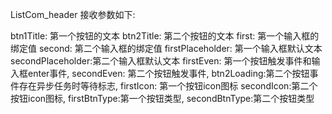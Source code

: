 ListCom_header 接收参数如下:

  btn1Title: 第一个按钮的文本
  btn2Title: 第二个按钮的文本
  first: 第一个输入框的绑定值
  second: 第二个输入框的绑定值
  firstPlaceholder: 第一个输入框默认文本
  secondPlaceholder:第二个输入框默认文本
  firstEven: 第一个按钮触发事件和输入框enter事件,
  secondEven: 第二个按钮触发事件,
  btn2Loading:第二个按钮事件存在异步任务时等待标志,
  firstIcon: 第一个按钮icon图标
  secondIcon:第二个按钮icon图标,
  firstBtnType:第一个按钮类型,
  secondBtnType:第二个按钮类型
